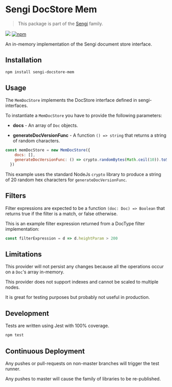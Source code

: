 # Sengi DocStore Mem

> This package is part of the [Sengi](https://github.com/karlhulme/sengi) family.

![](https://github.com/karlhulme/sengi/workflows/CD/badge.svg)
[![npm](https://img.shields.io/npm/v/sengi-docstore-mem.svg)](https://www.npmjs.com/package/sengi-docstore-mem)

An in-memory implementation of the Sengi document store interface.

## Installation

```bash
npm install sengi-docstore-mem
```

## Usage

The `MemDocStore` implements the DocStore interface defined in sengi-interfaces.

To instantiate a `MemDocStore` you have to provide the following parameters:

* **docs** - An array of `Doc` objects.

* **generateDocVersionFunc** - A function `() => string` that returns a string of random characters.

```javascript
const memDocStore = new MemDocStore({
    docs: [],
    generateDocVersionFunc: () => crypto.randomBytes(Math.ceil(10)).toString('hex').slice(0, 20)
  })
```

This example uses the standard NodeJs `crypto` library to produce a string of 20 random hex characters for `generateDocVersionFunc`.


## Filters

Filter expressions are expected to be a function `(doc: Doc) => Boolean` that returns true if the filter is a match, or false otherwise.

This is an example filter expression returned from a DocType filter implementation:

```javascript
const filterExpression = d => d.heightParam > 200
```

## Limitations

This provider will not persist any changes because all the operations occur on a `Doc`'s array in-memory.

This provider does not support indexes and cannot be scaled to multiple nodes.

It is great for testing purposes but probably not useful in production.


## Development

Tests are written using Jest with 100% coverage.

```bash
npm test
```


## Continuous Deployment

Any pushes or pull-requests on non-master branches will trigger the test runner.

Any pushes to master will cause the family of libraries to be re-published.
